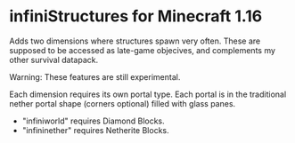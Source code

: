 # infiniStructures for Minecraft 1.16
Adds two dimensions where structures spawn very often.
These are supposed to be accessed as late-game objecives, and complements my other survival datapack.

Warning: These features are still experimental.

Each dimension requires its own portal type. Each portal is in the traditional nether portal shape (corners optional) filled with glass panes.
- "infiniworld" requires Diamond Blocks.
- "infininether" requires Netherite Blocks.

